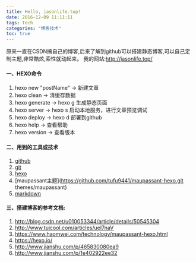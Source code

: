 ```yaml
---
title: Hello, jasonlife.top!
date: 2016-12-09 11:11:11
tags: Tech
categories: "博客技术"
toc: true
---
```

原来一直在CSDN搞自己的博客,后来了解到github可以搭建静态博客,可以自己定制主题,非常酷炫,索性就动起来。
我的网站:http://jasonlife.top/
<!--more-->
#### 一、HEXO命令
1. hexo new "postName" -> 新建文章
2. hexo clean -> 清缓存数据
3. hexo generate -> hexo g 生成静态页面
4. hexo server -> hexo s 启动本地服务，进行文章预览调试
5. hexo deploy -> hexo d 部署到github
6. hexo help -> 查看帮助
7. hexo version -> 查看版本

#### 二、用到的工具或技术
1. [github](https://github.com/)
2. [git](https://git-scm.com/)
3. [hexo](https://hexo.io/)
4. [maupassant主题](https://github.com/tufu9441/maupassant-hexo.git themes/maupassant)
5. [markdown](http://wowubuntu.com/markdown/index.html)

#### 三、搭建博客的参考文档:
1. http://blog.csdn.net/u010053344/article/details/50545304
2. http://www.tuicool.com/articles/ueI7naV
3. https://www.haomwei.com/technology/maupassant-hexo.html
4. https://hexo.io/
5. http://www.jianshu.com/p/465830080ea9
6. http://www.jianshu.com/p/1e402922ee32
